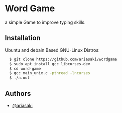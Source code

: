 
# Word Game

a simple Game to improve typing skills.



## Installation

Ubuntu and debain Based GNU-Linux Distros:

```bash
  $ git clone https://github.com/ariasaki/wordgame
  $ sudo apt install gcc libcurses-dev
  $ cd word-game
  $ gcc main_unix.c -pthread -lncurses
  $ ./a.out
```
    
## Authors

- [@ariasaki](https://www.github.com/ariasaki)
